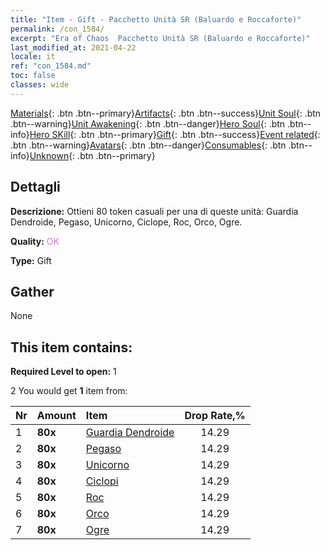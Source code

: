 ```yaml
---
title: "Item - Gift - Pacchetto Unità SR (Baluardo e Roccaforte)"
permalink: /con_1584/
excerpt: "Era of Chaos  Pacchetto Unità SR (Baluardo e Roccaforte)"
last_modified_at: 2021-04-22
locale: it
ref: "con_1584.md"
toc: false
classes: wide
---
```

 [Materials](/ItemsIT/){: .btn .btn--primary}[Artifacts](/ItemsIT/Artifacts/){: .btn .btn--success}[Unit Soul](/ItemsIT/UnitSoul/){: .btn .btn--warning}[Unit Awakening](/ItemsIT/UnitAwakening/){: .btn .btn--danger}[Hero Soul](/ItemsIT/HeroSoul/){: .btn .btn--info}[Hero SKill](/ItemsIT/HeroSkill/){: .btn .btn--primary}[Gift](/ItemsIT/Gift/){: .btn .btn--success}[Event related](/ItemsIT/Events/){: .btn .btn--warning}[Avatars](/ItemsIT/Avatars/){: .btn .btn--danger}[Consumables](/ItemsIT/Consumables/){: .btn .btn--info}[Unknown](/ItemsIT/Unknown/){: .btn .btn--primary}

## Dettagli
 **Descrizione:** Ottieni 80 token casuali per una di queste unità: Guardia Dendroide, Pegaso, Unicorno, Ciclope, Roc, Orco, Ogre.

 **Quality:** <span style="color: #DA70D6">OK</span>

 **Type:** Gift

## Gather

  None

## This item contains:

 **Required Level to open:** 1

 2 You would get **1** item  from:

  | Nr | Amount |     Item    | Drop Rate,% |
  |:---|:-------|:------------|:---------:|
  | 1 |  **80x** | [Guardia Dendroide](/it/Items/unt_203/) | 14.29 | 
  | 2 |  **80x** | [Pegaso](/it/Items/unt_202/) | 14.29 | 
  | 3 |  **80x** | [Unicorno](/it/Items/unt_204/) | 14.29 | 
  | 4 |  **80x** | [Ciclopi](/it/Items/unt_222/) | 14.29 | 
  | 5 |  **80x** | [Roc](/it/Items/unt_221/) | 14.29 | 
  | 6 |  **80x** | [Orco](/it/Items/unt_219/) | 14.29 | 
  | 7 |  **80x** | [Ogre](/it/Items/unt_220/) | 14.29 | 
